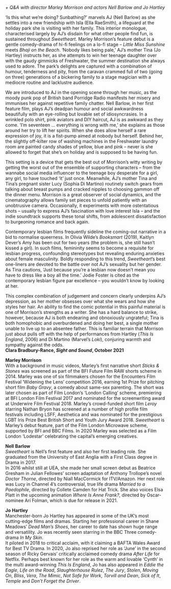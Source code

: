 

_+ Q&A with director Marley Morrison and actors Nell Barlow and Jo Hartley_

‘Is this what we’re doing? Sunbathing?’ marvels AJ (Nell Barlow) as she settles into a new friendship with Isla (Ella RaeSmith), a lifeguard at the holiday park she is visiting with her family. This interior monologue, characterised largely by AJ’s disdain for what other people find fun, is sustained throughout _Sweetheart_. Marley Morrison’s feature debut is a gentle comedy-drama of hi-fi feelings on a lo-fi stage – _Little Miss Sunshine_ meets _Bhaji on the Beach_. ‘Nobody likes being pale,’ AJ’s mother Tina (Jo Hartley) instructs her, as she attempts to win her teenage daughter over with the gaudy gimmicks of Freshwater, the summer destination she always used to adore. The park’s delights are captured with a combination of humour, tenderness and pity, from the caravan crammed full of two (going on three) generations of a bickering family to a stage magician with a mediocre routine and lacklustre audience.

We are introduced to AJ in the opening scene through her music, as the moody punk pop of British band Porridge Radio manifests her misery and immunises her against repetitive family chatter. Nell Barlow, in her first feature film, plays AJ’s deadpan humour and social awkwardness beautifully with an eye-rolling but lovable set of idiosyncrasies. In a wrinkled polo shirt, pink aviators and DIY haircut, AJ is as awkward as they come. ‘I’m seventeen … everything is wrong with me,’ she explains as those around her try to lift her spirits. When she does allow herself a rare expression of joy, it is a fist-pump aimed at nobody but herself. Behind her, the slightly off-kilter row of washing machines in the Freshwater laundry room are painted candy shades of yellow, blue and pink – never is she allowed to forget that she’s on holiday and is supposed to be having fun.

This setting is a device that gets the best out of Morrison’s witty writing by getting the worst out of the ensemble of supporting characters – from the wannabe social media influencer to the teenage boy desperate for a girl, any girl, to have touched ‘it’ just once. Meanwhile, AJ’s mother Tina and Tina’s pregnant sister Lucy (Sophia Di Martino) routinely switch gears from talking about breast pumps and cracked nipples to choosing gammon off the dinner menu. Morrison is a great observer of social dynamics, and the cinematography allows family set pieces to unfold patiently with an unobtrusive camera. Occasionally, it experiments with more ostentatious shots – usually to express AJ’s fascination with love interest Isla – and the indie soundtrack supports these tonal shifts, from adolescent dissatisfaction to burgeoning romance and back again.

Contemporary lesbian films frequently sideline the coming-out narrative in a bid to normalise queerness. In Olivia Wilde’s _Booksmart_ (2019), Kaitlyn Dever’s Amy has been out for two years (the problem is, she still hasn’t kissed a girl).  In such films, femininity seems to become a requisite for lesbian progress, confounding stereotypes but revealing enduring anxieties about female masculinity. Boldly responding to this trend, _Sweetheart_’s best one-liners are devoted to the battle over not AJ’s sexuality but her gender. As Tina cautions, ‘Just because you’re a lesbian now doesn’t mean you have to dress like a boy all the time.’ Jodie Foster is cited as the contemporary lesbian figure par excellence – you wouldn’t know by looking at her.

This complex combination of judgement and concern clearly underpins AJ’s depression, as her mother obsesses over what she wears and how she styles her hair. An ability to find the comic potential in this painful material is one of Morrison’s strengths as a writer. She has a hard balance to strike, however, because AJ is both endearing and obnoxiously ungrateful; Tina is both homophobic and overburdened and doing her best, a single mother unable to live up to an absentee father. This is familiar terrain that Morrison just about pulls off with the help of performances from Hartley (_This Is England_, 2006) and Di Martino (Marvel’s _Loki_), conjuring warmth and sympathy against the odds.  
**Clara Bradbury-Rance, _Sight and Sound_, October 2021**

**Marley Morrison**  
With a background in music videos, Marley’s first narrative short _Sticks & Stones_ was screened as part of the BFI Future Film RAW shorts scheme in 2014. Marley was one of six filmmakers chosen for the Encounters Film Festival ‘Widening the Lens’ competition 2016, earning 1st Prize for pitching short film _Baby Gravy_, a comedy about same-sex parenting. The short was later chosen as part of Film London’s ‘London Calling’ scheme, premiering at BFI London Film Festival 2017 and nominated for the screenwriting award at Underwire Film Festival 2018. Marley’s crowd-funded short film _Leroy_ starring Nathan Bryon has screened at a number of high profile film festivals including LSFF, Aesthetica and was nominated for the prestigious LGBT Iris Prize Best British Short and Youth Jury Award 2018. _Sweetheart_ is Marley’s debut feature, part of the Film London Microwave scheme, supported by BFI and BBC Films. In 2020 Marley was selected as a Film London ‘Lodestar’ celebrating the capital’s emerging creatives.

**Nell**  **Barlow**  
_Sweetheart_ is Nell’s first feature and also her first leading role. She graduated from the University of East Anglia with a First Class degree in Drama in 2017.  
In 2016 whilst still at UEA, she made her small screen debut as Beatrice Gresham in Julian Fellowes’ screen adaptation of Anthony Trollope’s novel _Doctor Thorne_, directed by Niall MacCormick for ITV/Amazon. Her next role was Lucy in Channel 4’s controversial, true life drama _Married to a Paedophile_, directed by Collete Camden for Hat Trick. She also voices Elsa Platt in the upcoming animation _Where Is Anne Frank?_, directed by Oscar-nominee Ari Folman, which is due for release in 2021.

**Jo**  **Hartley**  
Manchester-born Jo Hartley has appeared in some of the UK’s most cutting-edge films and dramas. Starting her professional career in Shane Meadows’ _Dead Man’s Shoes_, her career to date has shown huge range and versatility. Jo was recently seen starring in the BBC Three comedy-drama _In My Skin_.  
It piloted in 2018 to critical acclaim, with it claiming a BAFTA Wales Award for Best TV Drama. In 2020, Jo also reprised her role as ‘June’ in the second season of Ricky Gervais’ critically acclaimed comedy drama _After Life_ for Netflix. Perhaps best known for her role as the warm and lovable ‘Cynth’ in the multi award-winning _This Is England_, Jo has also appeared in _Eddie the Eagle_, _Life on the Road_, _Slaughterhouse Rulez_, _The Jury_, _Stolen_, _Moving On_, _Bliss_, _Vera_, _The Mimic_, _Not Safe for Work_, _Torvill and Dean_, _Sick of It_, _Temple_ and _Don’t Forget the Driver_.


<!--stackedit_data:
eyJoaXN0b3J5IjpbODQ4NjQ4MTMxXX0=
-->